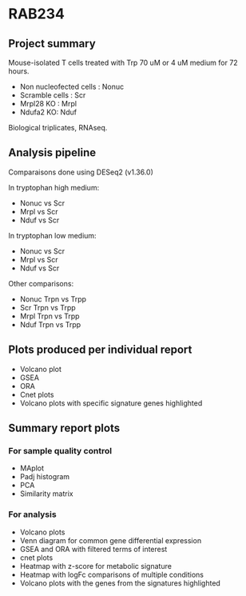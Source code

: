 # RAB234
## Project summary

Mouse-isolated T cells treated with Trp 70 uM or 4 uM medium for 72 hours.

- Non nucleofected cells : Nonuc
- Scramble cells : Scr
- Mrpl28 KO :  Mrpl
- Ndufa2 KO: Nduf

Biological triplicates, RNAseq.

## Analysis pipeline

Comparaisons done using DESeq2 (v1.36.0)

In tryptophan high medium:
- Nonuc vs Scr
- Mrpl vs Scr
- Nduf vs Scr

In tryptophan low medium:
- Nonuc vs Scr
- Mrpl vs Scr
- Nduf vs Scr

Other comparisons:
- Nonuc Trpn vs Trpp
- Scr Trpn vs Trpp
- Mrpl Trpn vs Trpp
- Nduf Trpn vs Trpp


## Plots produced per individual report

- Volcano plot
- GSEA
- ORA
- Cnet plots
- Volcano plots with specific signature genes highlighted

## Summary report plots
### For sample quality control

- MAplot
- Padj histogram
- PCA
- Similarity matrix

### For analysis

- Volcano plots
- Venn diagram for common gene differential expression
- GSEA and ORA with filtered terms of interest
- cnet plots
- Heatmap with z-score for metabolic signature
- Heatmap with logFc comparisons of multiple conditions
- Volcano plots with the genes from the signatures highlighted





















